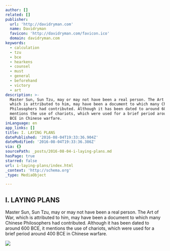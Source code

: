 ```yaml
---
author: []
related: []
publisher:
  url: 'http://davidryman.com'
  name: Davidryman
  favicon: 'http://davidryman.com/favicon.ico'
  domain: davidryman.com
keywords:
  - calculation
  - tzu
  - bce
  - hearkens
  - counsel
  - must
  - general
  - beforehand
  - victory
  - art
description: >-
  Master Sun, Sun Tzu, may or may not have been a real person. The Art of War,
  which is attributed to him, may have been a document to which many Chinese
  Philosophers had contributed. Although it has been dated to around 600 BCE, it
  mentions the use of chariots, which were used for a brief period around 400
  BCE in Chinese warfare.
inLanguage: en
app_links: []
title: I. LAYING PLANS
datePublished: '2016-08-04T19:33:36.904Z'
dateModified: '2016-08-04T19:33:36.386Z'
via: {}
sourcePath: _posts/2016-08-04-i-laying-plans.md
hasPage: true
starred: false
url: i-laying-plans/index.html
_context: 'http://schema.org'
_type: MediaObject

---
```

<article style=""><h1>I. LAYING PLANS</h1><p>Master Sun, Sun Tzu, may or may not have been a real person. The Art of War, which is attributed to him, may have been a document to which many Chinese Philosophers had contributed. Although it has been dated to around 600 BCE, it mentions the use of chariots, which were used for a brief period around 400 BCE in Chinese warfare.</p><img src="http://davidryman.com/media/blogs/ArtofWar/artofwar2.png" /></article>